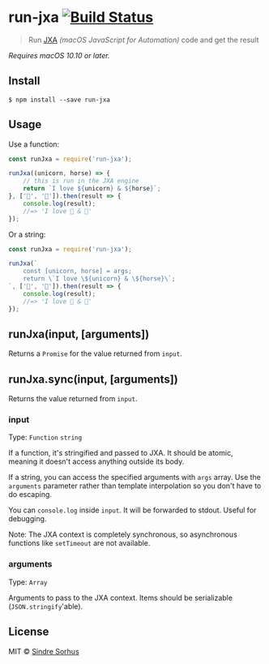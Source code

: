 # run-jxa [![Build Status](https://travis-ci.org/sindresorhus/run-jxa.svg?branch=master)](https://travis-ci.org/sindresorhus/run-jxa)

> Run [JXA](https://github.com/dtinth/JXA-Cookbook/wiki) *(macOS JavaScript for Automation)* code and get the result

*Requires macOS 10.10 or later.*


## Install

```
$ npm install --save run-jxa
```


## Usage

Use a function:

```js
const runJxa = require('run-jxa');

runJxa((unicorn, horse) => {
	// this is run in the JXA engine
	return `I love ${unicorn} & ${horse}`;
}, ['🦄', '🐴']).then(result => {
	console.log(result);
	//=> 'I love 🦄 & 🐴'
});
```

Or a string:

```js
const runJxa = require('run-jxa');

runJxa(`
	const [unicorn, horse] = args;
	return \`I love \${unicorn} & \${horse}\`;
`, ['🦄', '🐴']).then(result => {
	console.log(result);
	//=> 'I love 🦄 & 🐴'
});
```


## runJxa(input, [arguments])

Returns a `Promise` for the value returned from `input`.

## runJxa.sync(input, [arguments])

Returns the value returned from `input`.

### input

Type: `Function` `string`

If a function, it's stringified and passed to JXA. It should be atomic, meaning it doesn't access anything outside its body.

If a string, you can access the specified arguments with `args` array. Use the `arguments` parameter rather than template interpolation so you don't have to do escaping.

You can `console.log` inside `input`. It will be forwarded to stdout. Useful for debugging.

Note: The JXA context is completely synchronous, so asynchronous functions like `setTimeout` are not available.

### arguments

Type: `Array`

Arguments to pass to the JXA context. Items should be serializable (`JSON.stringify`'able).


## License

MIT © [Sindre Sorhus](https://sindresorhus.com)

